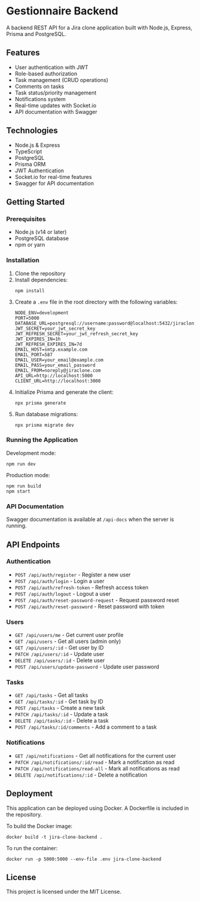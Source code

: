 
# Gestionnaire Backend

A backend REST API for a Jira clone application built with Node.js, Express, Prisma and PostgreSQL.

## Features

- User authentication with JWT
- Role-based authorization
- Task management (CRUD operations)
- Comments on tasks
- Task status/priority management
- Notifications system
- Real-time updates with Socket.io
- API documentation with Swagger

## Technologies

- Node.js & Express
- TypeScript
- PostgreSQL
- Prisma ORM
- JWT Authentication
- Socket.io for real-time features
- Swagger for API documentation

## Getting Started

### Prerequisites

- Node.js (v14 or later)
- PostgreSQL database
- npm or yarn

### Installation

1. Clone the repository
2. Install dependencies:
   ```
   npm install
   ```
3. Create a `.env` file in the root directory with the following variables:
   ```
   NODE_ENV=development
   PORT=5000
   DATABASE_URL=postgresql://username:password@localhost:5432/jiraclone
   JWT_SECRET=your_jwt_secret_key
   JWT_REFRESH_SECRET=your_jwt_refresh_secret_key
   JWT_EXPIRES_IN=1h
   JWT_REFRESH_EXPIRES_IN=7d
   EMAIL_HOST=smtp.example.com
   EMAIL_PORT=587
   EMAIL_USER=your_email@example.com
   EMAIL_PASS=your_email_password
   EMAIL_FROM=noreply@jiraclone.com
   API_URL=http://localhost:5000
   CLIENT_URL=http://localhost:3000
   ```
4. Initialize Prisma and generate the client:
   ```
   npx prisma generate
   ```
5. Run database migrations:
   ```
   npx prisma migrate dev
   ```

### Running the Application

Development mode:
```
npm run dev
```

Production mode:
```
npm run build
npm start
```

### API Documentation

Swagger documentation is available at `/api-docs` when the server is running.

## API Endpoints

### Authentication
- `POST /api/auth/register` - Register a new user
- `POST /api/auth/login` - Login a user
- `POST /api/auth/refresh-token` - Refresh access token
- `POST /api/auth/logout` - Logout a user
- `POST /api/auth/reset-password-request` - Request password reset
- `POST /api/auth/reset-password` - Reset password with token

### Users
- `GET /api/users/me` - Get current user profile
- `GET /api/users` - Get all users (admin only)
- `GET /api/users/:id` - Get user by ID
- `PATCH /api/users/:id` - Update user
- `DELETE /api/users/:id` - Delete user
- `POST /api/users/update-password` - Update user password

### Tasks
- `GET /api/tasks` - Get all tasks
- `GET /api/tasks/:id` - Get task by ID
- `POST /api/tasks` - Create a new task
- `PATCH /api/tasks/:id` - Update a task
- `DELETE /api/tasks/:id` - Delete a task
- `POST /api/tasks/:id/comments` - Add a comment to a task

### Notifications
- `GET /api/notifications` - Get all notifications for the current user
- `PATCH /api/notifications/:id/read` - Mark a notification as read
- `PATCH /api/notifications/read-all` - Mark all notifications as read
- `DELETE /api/notifications/:id` - Delete a notification

## Deployment

This application can be deployed using Docker. A Dockerfile is included in the repository.

To build the Docker image:
```
docker build -t jira-clone-backend .
```

To run the container:
```
docker run -p 5000:5000 --env-file .env jira-clone-backend
```

## License

This project is licensed under the MIT License.
